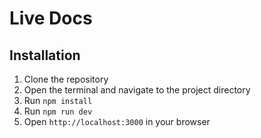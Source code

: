 # Live Docs

## Installation

1. Clone the repository
2. Open the terminal and navigate to the project directory
3. Run `npm install`
4. Run `npm run dev`
5. Open `http://localhost:3000` in your browser
